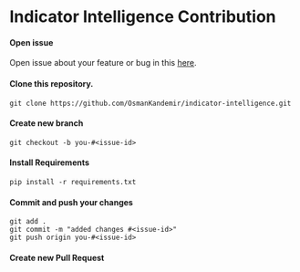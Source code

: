 # Indicator Intelligence Contribution

#### Open issue
Open issue about your feature or bug in this [here](https://github.com/OsmanKandemir).

#### Clone this repository.
```
git clone https://github.com/OsmanKandemir/indicator-intelligence.git
```
#### Create new branch
```
git checkout -b you-#<issue-id>
```
#### Install Requirements
```
pip install -r requirements.txt
```

#### Commit and push your changes
```
git add .
git commit -m "added changes #<issue-id>"
git push origin you-#<issue-id>
```
#### Create new Pull Request